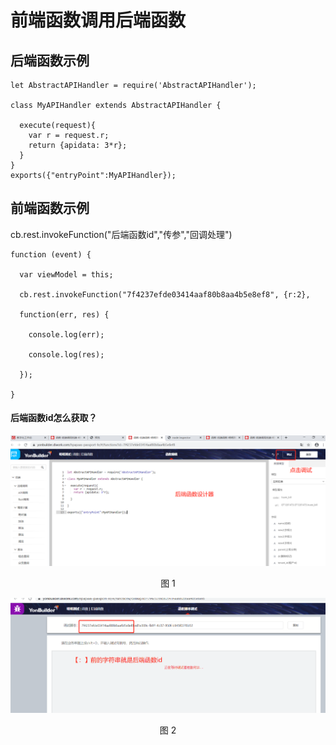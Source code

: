 <H1>前端函数调用后端函数</H1>


## 后端函数示例

```
let AbstractAPIHandler = require('AbstractAPIHandler');

class MyAPIHandler extends AbstractAPIHandler {

  execute(request){
    var r = request.r;
    return {apidata: 3*r};
  }
}
exports({"entryPoint":MyAPIHandler});

```

## 前端函数示例

cb.rest.invokeFunction("后端函数id","传参","回调处理")

```
function (event) {

  var viewModel = this;

  cb.rest.invokeFunction("7f4237efde03414aaf80b8aa4b5e8ef8", {r:2},

  function(err, res) {

    console.log(err);

    console.log(res);

  });

}
```

#### 后端函数id怎么获取？

<div align=center>
<img src="/mybook/developergame/base/3-/4-/images/1.png"/>
</div>
<p align="center">图 1</p>

<div align=center>
<img src="/mybook/developergame/base/3-/4-/images/2.png"/>
</div>
<p align="center">图 2</p>


